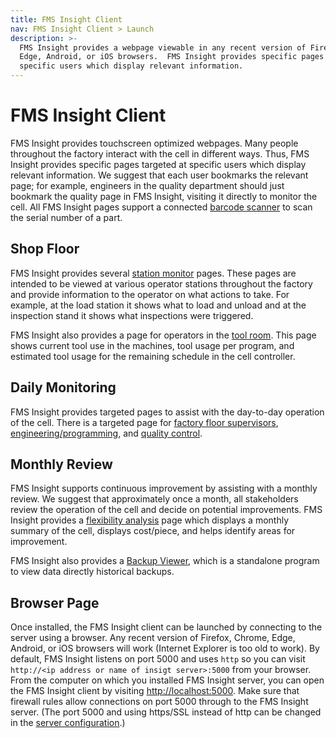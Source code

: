 ```yaml
---
title: FMS Insight Client
nav: FMS Insight Client > Launch
description: >-
  FMS Insight provides a webpage viewable in any recent version of Firefox, Chrome,
  Edge, Android, or iOS browsers.  FMS Insight provides specific pages targeted at
  specific users which display relevant information.
---
```


# FMS Insight Client

FMS Insight provides touchscreen optimized webpages. Many people
throughout the factory interact with the cell in different ways. Thus, FMS Insight provides
specific pages targeted at specific users which display relevant information. We suggest that
each user bookmarks the relevant page; for example, engineers in the quality department should just
bookmark the quality page in FMS Insight, visiting it directly to monitor the cell. All FMS
Insight pages support a connected [barcode scanner](client-scanners) to scan the
serial number of a part.

## Shop Floor

FMS Insight provides several [station monitor](client-station-monitor)
pages. These pages are intended to be viewed at various operator stations
throughout the factory and provide information to the operator on what
actions to take. For example, at the load station it shows what to load and
unload and at the inspection stand it shows what inspections were triggered.

FMS Insight also provides a page for operators in the [tool room](client-tools-programs). This
page shows current tool use in the machines, tool usage per program, and estimated tool usage
for the remaining schedule in the cell controller.

## Daily Monitoring

FMS Insight provides targeted pages to assist with the day-to-day operation of the cell.
There is a targeted page for [factory floor supervisors](client-operations), [engineering/programming](client-engineering),
and [quality control](client-quality).

## Monthly Review

FMS Insight supports continuous improvement by assisting with a monthly review.
We suggest that approximately once a month, all stakeholders review the operation of the cell and
decide on potential improvements. FMS Insight provides a [flexibility analysis](client-flexibility-analysis)
page which displays a monthly summary of the cell, displays cost/piece, and helps identify areas for improvement.

FMS Insight also provides a [Backup Viewer](client-backup-viewer), which is a standalone program to
view data directly historical backups.

## Browser Page

Once installed, the FMS Insight client can be launched by connecting to the
server using a browser. Any recent version of Firefox, Chrome, Edge, Android,
or iOS browsers will work (Internet Explorer is too old to work). By default,
FMS Insight listens on port 5000 and uses `http` so you can visit `http://<ip address or name of insigt server>:5000` from your browser. From the computer
on which you installed FMS Insight server, you can open the FMS Insight
client by visiting [http://localhost:5000](http://localhost:5000). Make sure
that firewall rules allow connections on port 5000 through to the FMS Insight
server. (The port 5000 and using https/SSL instead of http can be changed in
the [server configuration](server-config).)
